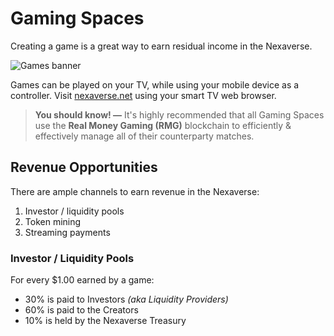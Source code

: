 # Gaming Spaces

Creating a game is a great way to earn residual income in the Nexaverse.

![Games banner](https://i.ibb.co/d2vPq8s/image.png)

Games can be played on your TV, while using your mobile device as a controller. Visit [nexaverse.net](https://nexaverse.net) using your smart TV web browser.

> __You should know! —__ It's highly recommended that all Gaming Spaces use the __Real Money Gaming (RMG)__ blockchain to efficiently & effectively manage all of their counterparty matches.


## Revenue Opportunities

There are ample channels to earn revenue in the Nexaverse:
1. Investor / liquidity pools
2. Token mining
3. Streaming payments

### Investor / Liquidity Pools

For every $1.00 earned by a game:
- 30% is paid to Investors _(aka Liquidity Providers)_
- 60% is paid to the Creators
- 10% is held by the Nexaverse Treasury
